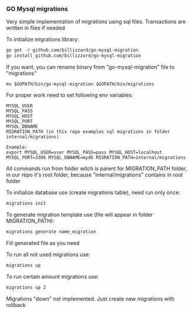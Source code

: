 ### GO Mysql migrations
Very simple implementation of migrations using sql files. Transactions are written in files if needed

To initialize migrations library:
```bash
go get -d github.com/billizzard/go-mysql-migration
go install github.com/billizzard/go-mysql-migration
```
If you want, you can rename binary from "go-mysql-migration" file to "migrations"
```
mv $GOPATH/bin/go-mysql-migration $GOPATH/bin/migrations
```
For proper work need to set following env variables:
```
MYSQL_USER
MYSQL_PASS
MYSQL_HOST
MYSQL_PORT
MYSQL_DBNAME
MIGRATION_PATH (in this repo examples sql migrations in folder internal/migrations)

Example:
export MYSQL_USER=user MYSQL_PASS=pass MYSQL_HOST=localhost MYSQL_PORT=3306 MYSQL_DBNAME=mydb MIGRATION_PATH=internal/migrations
```
All commands run from folder witch is parent for MIGRATION_PATH folder, in our repo it's root folder, because "internal/migrations" contains in root folder

To initialize database use (create migrations table), need run only once:
```bash
migrations init
```
To generate migration template use (file will appear in folder MIGRATION_PATH):
```bash
migrations generate name_migration
```
Fill generated file as you need

To run all not used migrations use:
```bash
migrations up
```
To run certain amount migrations use:
```bash
migrations up 2
```

Migrations "down" not implemented. Just create new migrations with rollback